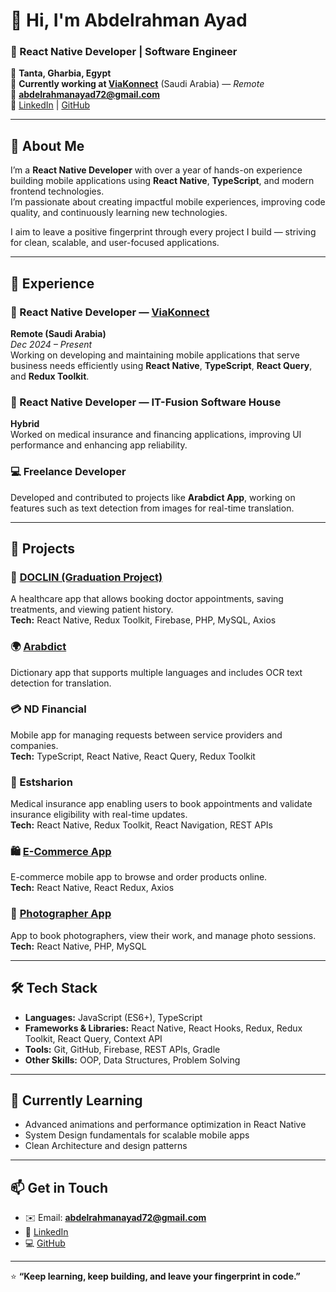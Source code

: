 # 👋 Hi, I'm Abdelrahman Ayad

### 🚀 React Native Developer | Software Engineer

📍 **Tanta, Gharbia, Egypt**  
💼 **Currently working at [ViaKonnect](https://viakonnect.com/)** (Saudi Arabia) — *Remote*  
📧 **abdelrahmanayad72@gmail.com**  
🔗 [LinkedIn](https://www.linkedin.com/in/abdelrahman-ayad) | [GitHub](https://github.com/abdelrahmanayaad)

---

## 🧠 About Me

I’m a **React Native Developer** with over a year of hands-on experience building mobile applications using **React Native**, **TypeScript**, and modern frontend technologies.  
I’m passionate about creating impactful mobile experiences, improving code quality, and continuously learning new technologies.

I aim to leave a positive fingerprint through every project I build — striving for clean, scalable, and user-focused applications.

---

## 🏢 Experience

### 💼 React Native Developer — [ViaKonnect](https://viakonnect.com/)
**Remote (Saudi Arabia)**  
*Dec 2024 – Present*  
Working on developing and maintaining mobile applications that serve business needs efficiently using **React Native**, **TypeScript**, **React Query**, and **Redux Toolkit**.

### 💼 React Native Developer — IT-Fusion Software House
**Hybrid**  
Worked on medical insurance and financing applications, improving UI performance and enhancing app reliability.

### 💻 Freelance Developer
Developed and contributed to projects like **Arabdict App**, working on features such as text detection from images for real-time translation.

---

## 🧩 Projects

### 🏥 [DOCLIN (Graduation Project)](https://github.com/adyhatem65/DoctorAppointmentApp)
A healthcare app that allows booking doctor appointments, saving treatments, and viewing patient history.  
**Tech:** React Native, Redux Toolkit, Firebase, PHP, MySQL, Axios

### 🌍 [Arabdict](https://play.google.com/store/apps/details?id=com.arabdict.dictionary&hl=ar)
Dictionary app that supports multiple languages and includes OCR text detection for translation.

### 💳 ND Financial
Mobile app for managing requests between service providers and companies.  
**Tech:** TypeScript, React Native, React Query, Redux Toolkit

### 🏥 Estsharion
Medical insurance app enabling users to book appointments and validate insurance eligibility with real-time updates.  
**Tech:** React Native, Redux Toolkit, React Navigation, REST APIs

### 🛍️ [E-Commerce App](https://github.com/abdelrahmanayaad/E-Commerce)
E-commerce mobile app to browse and order products online.  
**Tech:** React Native, React Redux, Axios

### 📸 [Photographer App](https://github.com/abdelrahmanayaad/Photographer)
App to book photographers, view their work, and manage photo sessions.  
**Tech:** React Native, PHP, MySQL

---

## 🛠️ Tech Stack

- **Languages:** JavaScript (ES6+), TypeScript 
- **Frameworks & Libraries:** React Native, React Hooks, Redux, Redux Toolkit, React Query, Context API  
- **Tools:** Git, GitHub, Firebase, REST APIs, Gradle  
- **Other Skills:** OOP, Data Structures, Problem Solving

---

## 🌱 Currently Learning

- Advanced animations and performance optimization in React Native  
- System Design fundamentals for scalable mobile apps  
- Clean Architecture and design patterns

---

## 📫 Get in Touch

- ✉️ Email: **abdelrahmanayad72@gmail.com**  
- 💼 [LinkedIn](https://www.linkedin.com/in/abdelrahman-ayad)  
- 💻 [GitHub](https://github.com/abdelrahmanayaad)

---

⭐ **“Keep learning, keep building, and leave your fingerprint in code.”**
